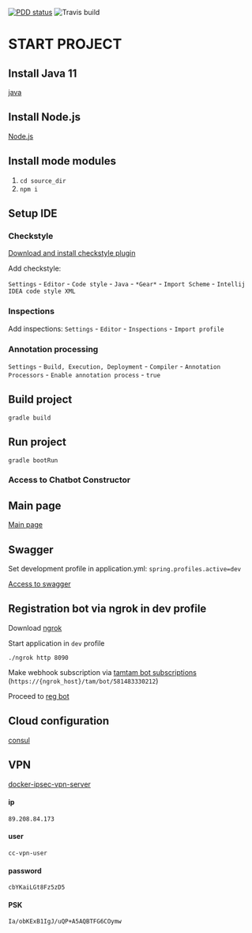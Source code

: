 [![PDD status](http://www.0pdd.com/svg?name=nms403/chatbot-constructor)](http://www.0pdd.com/p?name=nms403/chatbot-constructor)
![Travis build](https://api.travis-ci.com/nms403/chatbot-constructor.svg?token=dnq2ScgSbGJxCsEgpypH&branch=master)

# START PROJECT

## Install Java 11
[java]

## Install Node.js
[Node.js]

## Install mode modules
1. `cd source_dir`
2. `npm i`

## Setup IDE
### Checkstyle

[Download and install checkstyle plugin]

Add checkstyle:

`Settings` - `Editor` - `Code style` - `Java` - `*Gear*` - `Import Scheme` - `Intellij IDEA code style XML`

### Inspections

Add inspections:
`Settings` - `Editor` - `Inspections` - `Import profile`

### Annotation processing

`Settings` - `Build, Execution, Deployment` - `Compiler` - `Annotation Processors` - `Enable annotation process` - `true`

## Build project
`gradle build`

## Run project
`gradle bootRun`

### Access to Chatbot Constructor

## Main page

[Main page]

## Swagger

Set development profile in application.yml: `spring.profiles.active=dev`

[Access to swagger]

## Registration bot via ngrok in dev profile

Download [ngrok]

Start application in `dev` profile

`./ngrok http 8090`

Make webhook subscription via [tamtam bot subscriptions] (`https://{ngrok_host}/tam/bot/581483330212`)

Proceed to [reg bot]

## Cloud configuration

[consul]

## VPN 

[docker-ipsec-vpn-server]

#### ip 
`89.208.84.173`
#### user 
`cc-vpn-user`
#### password
`cbYKaiLGt8Fz5zD5`
#### PSK
`Ia/obKExB1IgJ/uQP+A5AQBTFG6COymw`


[java]: https://www.oracle.com/technetwork/java/javase/downloads/jdk11-downloads-5066655.html
[Node.js]: https://nodejs.org/en/download/
[Download and install checkstyle plugin]: https://plugins.jetbrains.com/plugin/1065-checkstyle-idea
[Access to swagger]: http://localhost:8090/swagger-ui.html
[Main page]: http://localhost:8090
[ngrok]: https://ngrok.com/download
[tamtam bot subscriptions]: https://dev.tamtam.chat/#tag/subscriptions
[reg bot]: https://tt.me/BuilderRegBot
[consul]: http://localhost:8500/ui/dc1/services
[docker-ipsec-vpn-server]: https://github.com/hwdsl2/docker-ipsec-vpn-server
